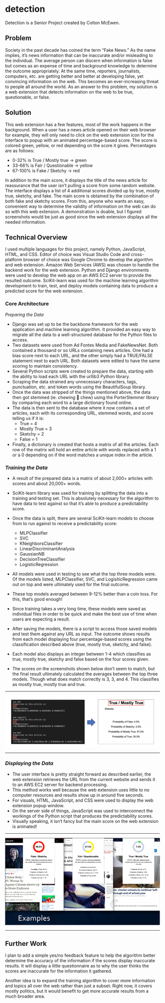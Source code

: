 # detection

Detection is a Senior Project created by Colton McEwen.

## **Problem**

Society in the past decade has coined the term “Fake News.” As the name implies, it’s news information that can be inaccurate and/or misleading to the individual. The average person can discern when information is false but comes as an expense of time and background knowledge to determine the outcome appropriately. At the same time, reporters, journalists, computers, etc. are getting better and better at developing false, yet convincing information on the web. This becomes an ever-increasing threat to people all around the world. As an answer to this problem, my solution is a web extension that detects information on the web to be true, questionable, or false.

## **Solution**

This web extension has a few features, most of the work happens in the background. When a user has a news article opened on their web browser for example, they will only need to click on the web extension icon for the interface to popup with an animated percentage-based score. The score is colored green, yellow, or red depending on the score it gives. Percentages are as follows:

- 0-32% is True / Mostly true -> green
- 33-66% is Fair / Questionable -> yellow
- 67-100% is Fake / Sketchy -> red

In addition to the main score, it displays the title of the news article for reassurance that the user isn’t pulling a score from some random website. The interface displays a list of 4 additional scores divided up by true, mostly true, sketchy, and fake. The main score is obtained by the combination of both fake and sketchy scores. From this, anyone who wants an easy, convenient way to determine the validity of information on the web can do so with this web extension. A demonstration is doable, but I figured screenshots would be just as good since the web extension displays all the needed information. 

## **Technical Overview**

I used multiple languages for this project, namely Python, JavaScript, HTML, and CSS. Editor of choice was Visual Studio Code and cross-platform browser of choice was Google Chrome to develop the algorithm and web extension. Amazon Web Services (AWS) was chosen to handle the backend work for the web extension. Python and Django environments were used to develop the web app on an AWS EC2 server to provide the resulted outcome. SciKit-learn was used for the machine learning algorithm development to train, test, and deploy models containing data to produce a predicted score for the web extension.

### **Core Architecture**
*Preparing the Data*

- Django was set up to be the backbone framework for the web application and machine learning algorithm. It provided an easy way to migrate all the data to a well-structured database for the Python files to access.
- Two datasets were used from Ad Fontes Media and FakeNewsNet. Both contained a thousand or so URLs containing news articles. One had a bias score next to each URL, and the other simply had a TRUE/FALSE statement next to each URL. Both datasets were edited to have the same scoring to maintain consistency. 
- Several Python scripts were created to prepare the data, starting with the ability to load each URL with the urllib3 Python library.
- Scraping the data strained any unnecessary characters, tags, punctuation, etc. and token words using the BeautifulSoup library.
- Once the data was stripped of the things mentioned above, the data then got stemmed (ie. chewing  chew) using the PorterStemmer library by comparing each word to a large dictionary found online.
- The data is then sent to the database where it now contains a set of articles, each with its corresponding URL, stemmed words, and score telling us if it is:
    - True = 4
    - Mostly True = 3
    - Sketchy = 2
    - False = 1
- Finally, a dictionary is created that hosts a matrix of all the articles. Each row of the matrix will hold an entire article with words replaced with a 1 or a 0 depending on if the word matches a unique index in the article.

### *Training the Data*

- A result of the prepared data is a matrix of about 2,000+ articles with scores and about 20,000+ words.
- SciKit-learn library was used for training by splitting the data into a training and testing set. This is absolutely necessary for the algorithm to have data to test against so that it’s able to produce a predictability score.
- Once the data is split, there are several SciKit-learn models to choose from to run against to receive a predictability score:
    - MLPClassifier
    - SVC
    - KNeighborsClassifier
    - LinearDiscriminantAnalysis
    - GaussianNB
    - DecisionTreeClassifier
    - LogisticRegression

- All models were used in testing to see what the top three models were. Of the models listed, MLPClassifier, SVC, and LogisiticRegression came out on top and were ultimately used for the final outcome.
- These top models averaged between 9-12% better than a coin toss. For this, that’s good enough!
- Since training takes a very long time, these models were saved as individual files in order to be quick and make the best use of time when users are expecting a result.
- After saving the models, there is a script to access those saved models and test them against any URL as input. The outcome shows results from each model displaying four percentage-based scores using the classification described above (true, mostly true, sketchy, and false).
- Each model also displays an integer between 1-4 which classifies as true, mostly true, sketchy and false based on the four scores given.
- The scores on the screenshots shown below don’t seem to match, but the final result ultimately calculated the averages between the top three models. Though what does match correctly is 3, 3, and 4. This classifies as mostly true, mostly true and true.

---

![alt text](screenshot.png)

---

### *Displaying the Data*

- The user interface is pretty straight forward as described earlier, the web extension retrieves the URL from the current website and sends it to an AWS EC2 server for backend processing.
- This method works well because the web extension uses little to no computer resources and results show up in around five seconds.
- For visuals, HTML, JavaScript, and CSS were used to display the web extension popup window.
- On the server side of things, JavaScript was used to interconnect the workings of the Python script that produces the predictability scores.
- Visually speaking, it isn’t fancy but the main score on the web extension is animated!

---

![alt text](screenshot1.png)

---

## Further Work
I plan to add a simple yes/no feedback feature to help the algorithm better determine the accuracy of the information if the scores display inaccurate results. It will display a little questionnaire as to why the user thinks the scores are inaccurate for the information it gathered.

Another idea is to expand the training algorithm to cover more information and topics all over the web rather than just a subset. Right now, it covers mostly politics, but it would benefit to get more accurate results from a much broader area.